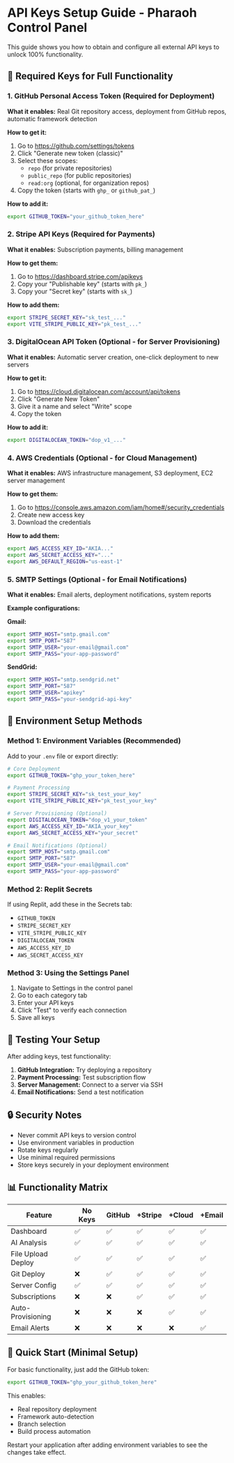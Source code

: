 # API Keys Setup Guide - Pharaoh Control Panel

This guide shows you how to obtain and configure all external API keys to unlock 100% functionality.

## 🔑 Required Keys for Full Functionality

### 1. GitHub Personal Access Token (Required for Deployment)
**What it enables:** Real Git repository access, deployment from GitHub repos, automatic framework detection

**How to get it:**
1. Go to https://github.com/settings/tokens
2. Click "Generate new token (classic)"
3. Select these scopes:
   - `repo` (for private repositories)
   - `public_repo` (for public repositories)
   - `read:org` (optional, for organization repos)
4. Copy the token (starts with `ghp_` or `github_pat_`)

**How to add it:**
```bash
export GITHUB_TOKEN="your_github_token_here"
```

### 2. Stripe API Keys (Required for Payments)
**What it enables:** Subscription payments, billing management

**How to get them:**
1. Go to https://dashboard.stripe.com/apikeys
2. Copy your "Publishable key" (starts with `pk_`)
3. Copy your "Secret key" (starts with `sk_`)

**How to add them:**
```bash
export STRIPE_SECRET_KEY="sk_test_..."
export VITE_STRIPE_PUBLIC_KEY="pk_test_..."
```

### 3. DigitalOcean API Token (Optional - for Server Provisioning)
**What it enables:** Automatic server creation, one-click deployment to new servers

**How to get it:**
1. Go to https://cloud.digitalocean.com/account/api/tokens
2. Click "Generate New Token"
3. Give it a name and select "Write" scope
4. Copy the token

**How to add it:**
```bash
export DIGITALOCEAN_TOKEN="dop_v1_..."
```

### 4. AWS Credentials (Optional - for Cloud Management)
**What it enables:** AWS infrastructure management, S3 deployment, EC2 server management

**How to get them:**
1. Go to https://console.aws.amazon.com/iam/home#/security_credentials
2. Create new access key
3. Download the credentials

**How to add them:**
```bash
export AWS_ACCESS_KEY_ID="AKIA..."
export AWS_SECRET_ACCESS_KEY="..."
export AWS_DEFAULT_REGION="us-east-1"
```

### 5. SMTP Settings (Optional - for Email Notifications)
**What it enables:** Email alerts, deployment notifications, system reports

**Example configurations:**

**Gmail:**
```bash
export SMTP_HOST="smtp.gmail.com"
export SMTP_PORT="587"
export SMTP_USER="your-email@gmail.com"
export SMTP_PASS="your-app-password"
```

**SendGrid:**
```bash
export SMTP_HOST="smtp.sendgrid.net"
export SMTP_PORT="587"
export SMTP_USER="apikey"
export SMTP_PASS="your-sendgrid-api-key"
```

## 🚀 Environment Setup Methods

### Method 1: Environment Variables (Recommended)
Add to your `.env` file or export directly:

```bash
# Core Deployment
export GITHUB_TOKEN="ghp_your_token_here"

# Payment Processing
export STRIPE_SECRET_KEY="sk_test_your_key"
export VITE_STRIPE_PUBLIC_KEY="pk_test_your_key"

# Server Provisioning (Optional)
export DIGITALOCEAN_TOKEN="dop_v1_your_token"
export AWS_ACCESS_KEY_ID="AKIA_your_key"
export AWS_SECRET_ACCESS_KEY="your_secret"

# Email Notifications (Optional)
export SMTP_HOST="smtp.gmail.com"
export SMTP_PORT="587"
export SMTP_USER="your-email@gmail.com"
export SMTP_PASS="your-app-password"
```

### Method 2: Replit Secrets
If using Replit, add these in the Secrets tab:
- `GITHUB_TOKEN`
- `STRIPE_SECRET_KEY`
- `VITE_STRIPE_PUBLIC_KEY`
- `DIGITALOCEAN_TOKEN`
- `AWS_ACCESS_KEY_ID`
- `AWS_SECRET_ACCESS_KEY`

### Method 3: Using the Settings Panel
1. Navigate to Settings in the control panel
2. Go to each category tab
3. Enter your API keys
4. Click "Test" to verify each connection
5. Save all keys

## 🧪 Testing Your Setup

After adding keys, test functionality:

1. **GitHub Integration:** Try deploying a repository
2. **Payment Processing:** Test subscription flow
3. **Server Management:** Connect to a server via SSH
4. **Email Notifications:** Send a test notification

## 🔒 Security Notes

- Never commit API keys to version control
- Use environment variables in production
- Rotate keys regularly
- Use minimal required permissions
- Store keys securely in your deployment environment

## 📊 Functionality Matrix

| Feature | No Keys | GitHub | +Stripe | +Cloud | +Email |
|---------|---------|--------|---------|--------|--------|
| Dashboard | ✅ | ✅ | ✅ | ✅ | ✅ |
| AI Analysis | ✅ | ✅ | ✅ | ✅ | ✅ |
| File Upload Deploy | ✅ | ✅ | ✅ | ✅ | ✅ |
| Git Deploy | ❌ | ✅ | ✅ | ✅ | ✅ |
| Server Config | ✅ | ✅ | ✅ | ✅ | ✅ |
| Subscriptions | ❌ | ❌ | ✅ | ✅ | ✅ |
| Auto-Provisioning | ❌ | ❌ | ❌ | ✅ | ✅ |
| Email Alerts | ❌ | ❌ | ❌ | ❌ | ✅ |

## 🎯 Quick Start (Minimal Setup)

For basic functionality, just add the GitHub token:

```bash
export GITHUB_TOKEN="ghp_your_github_token_here"
```

This enables:
- Real repository deployment
- Framework auto-detection
- Branch selection
- Build process automation

Restart your application after adding environment variables to see the changes take effect.